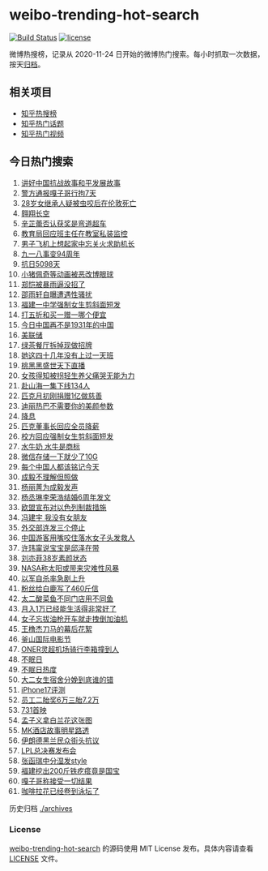 # weibo-trending-hot-search

[![Build Status](https://github.com/justjavac/weibo-trending-hot-search/workflows/ci/badge.svg?branch=master)](https://github.com/justjavac/weibo-trending-hot-search/actions)
[![license](https://img.shields.io/github/license/justjavac/weibo-trending-hot-search)](https://github.com/justjavac/weibo-trending-hot-search/blob/master/LICENSE)

微博热搜榜，记录从 2020-11-24 日开始的微博热门搜索。每小时抓取一次数据，按天[归档](./archives)。

## 相关项目

- [知乎热搜榜](https://github.com/justjavac/zhihu-trending-top-search)
- [知乎热门话题](https://github.com/justjavac/zhihu-trending-hot-questions)
- [知乎热门视频](https://github.com/justjavac/zhihu-trending-hot-video)

## 今日热门搜索

<!-- BEGIN -->
<!-- 最后更新时间 Thu Sep 18 2025 00:47:30 GMT+0800 (China Standard Time) -->

1. [讲好中国抗战故事和平发展故事](https://s.weibo.com//weibo?q=%23%E8%AE%B2%E5%A5%BD%E4%B8%AD%E5%9B%BD%E6%8A%97%E6%88%98%E6%95%85%E4%BA%8B%E5%92%8C%E5%B9%B3%E5%8F%91%E5%B1%95%E6%95%85%E4%BA%8B%23&Refer=new_time)
1. [警方通报嘎子哥行拘7天](https://s.weibo.com//weibo?q=%23%E8%AD%A6%E6%96%B9%E9%80%9A%E6%8A%A5%E5%98%8E%E5%AD%90%E5%93%A5%E8%A1%8C%E6%8B%987%E5%A4%A9%23&t=31&band_rank=1&Refer=top)
1. [28岁女继承人疑被虫咬后在伦敦死亡](https://s.weibo.com//weibo?q=%2328%E5%B2%81%E5%A5%B3%E7%BB%A7%E6%89%BF%E4%BA%BA%E7%96%91%E8%A2%AB%E8%99%AB%E5%92%AC%E5%90%8E%E5%9C%A8%E4%BC%A6%E6%95%A6%E6%AD%BB%E4%BA%A1%23&t=31&band_rank=2&Refer=top)
1. [翱翔长空](https://s.weibo.com//weibo?q=%23%E7%BF%B1%E7%BF%94%E9%95%BF%E7%A9%BA%23&t=31&band_rank=3&Refer=top)
1. [辛芷蕾否认获奖是弯道超车](https://s.weibo.com//weibo?q=%23%E8%BE%9B%E8%8A%B7%E8%95%BE%E5%90%A6%E8%AE%A4%E8%8E%B7%E5%A5%96%E6%98%AF%E5%BC%AF%E9%81%93%E8%B6%85%E8%BD%A6%23&t=31&band_rank=7&Refer=top)
1. [教育局回应班主任在教室私装监控](https://s.weibo.com//weibo?q=%23%E6%95%99%E8%82%B2%E5%B1%80%E5%9B%9E%E5%BA%94%E7%8F%AD%E4%B8%BB%E4%BB%BB%E5%9C%A8%E6%95%99%E5%AE%A4%E7%A7%81%E8%A3%85%E7%9B%91%E6%8E%A7%23&t=31&band_rank=5&Refer=top)
1. [男子飞机上想起家中忘关火求助机长](https://s.weibo.com//weibo?q=%23%E7%94%B7%E5%AD%90%E9%A3%9E%E6%9C%BA%E4%B8%8A%E6%83%B3%E8%B5%B7%E5%AE%B6%E4%B8%AD%E5%BF%98%E5%85%B3%E7%81%AB%E6%B1%82%E5%8A%A9%E6%9C%BA%E9%95%BF%23&t=31&band_rank=4&Refer=top)
1. [九一八事变94周年](https://s.weibo.com//weibo?q=%23%E4%B9%9D%E4%B8%80%E5%85%AB%E4%BA%8B%E5%8F%9894%E5%91%A8%E5%B9%B4%23&t=31&band_rank=8&Refer=top)
1. [抗日5098天](https://s.weibo.com//weibo?q=%23%E6%8A%97%E6%97%A55098%E5%A4%A9%23&t=31&band_rank=8&Refer=top)
1. [小猪佩奇等动画被恶改博眼球](https://s.weibo.com//weibo?q=%23%E5%B0%8F%E7%8C%AA%E4%BD%A9%E5%A5%87%E7%AD%89%E5%8A%A8%E7%94%BB%E8%A2%AB%E6%81%B6%E6%94%B9%E5%8D%9A%E7%9C%BC%E7%90%83%23&t=31&band_rank=16&Refer=top)
1. [郑恺被暴雨逼没招了](https://s.weibo.com//weibo?q=%E9%83%91%E6%81%BA%E8%A2%AB%E6%9A%B4%E9%9B%A8%E9%80%BC%E6%B2%A1%E6%8B%9B%E4%BA%86&t=31&band_rank=6&Refer=top)
1. [邵雨轩自曝遭遇性骚扰](https://s.weibo.com//weibo?q=%23%E9%82%B5%E9%9B%A8%E8%BD%A9%E8%87%AA%E6%9B%9D%E9%81%AD%E9%81%87%E6%80%A7%E9%AA%9A%E6%89%B0%23&t=31&band_rank=11&Refer=top)
1. [福建一中学强制女生剪斜面短发](https://s.weibo.com//weibo?q=%23%E7%A6%8F%E5%BB%BA%E4%B8%80%E4%B8%AD%E5%AD%A6%E5%BC%BA%E5%88%B6%E5%A5%B3%E7%94%9F%E5%89%AA%E6%96%9C%E9%9D%A2%E7%9F%AD%E5%8F%91%23&t=31&band_rank=12&Refer=top)
1. [打五折和买一赠一哪个便宜](https://s.weibo.com//weibo?q=%E6%89%93%E4%BA%94%E6%8A%98%E5%92%8C%E4%B9%B0%E4%B8%80%E8%B5%A0%E4%B8%80%E5%93%AA%E4%B8%AA%E4%BE%BF%E5%AE%9C&t=31&band_rank=39&Refer=top)
1. [今日中国再不是1931年的中国](https://s.weibo.com//weibo?q=%23%E4%BB%8A%E6%97%A5%E4%B8%AD%E5%9B%BD%E5%86%8D%E4%B8%8D%E6%98%AF1931%E5%B9%B4%E7%9A%84%E4%B8%AD%E5%9B%BD%23&t=31&band_rank=10&Refer=top)
1. [美联储](https://s.weibo.com//weibo?q=%E7%BE%8E%E8%81%94%E5%82%A8&t=31&band_rank=17&Refer=top)
1. [绿茶餐厅拆掉现做招牌](https://s.weibo.com//weibo?q=%23%E7%BB%BF%E8%8C%B6%E9%A4%90%E5%8E%85%E6%8B%86%E6%8E%89%E7%8E%B0%E5%81%9A%E6%8B%9B%E7%89%8C%23&t=31&band_rank=9&Refer=top)
1. [她这四十几年没有上过一天班](https://s.weibo.com//weibo?q=%23%E5%A5%B9%E8%BF%99%E5%9B%9B%E5%8D%81%E5%87%A0%E5%B9%B4%E6%B2%A1%E6%9C%89%E4%B8%8A%E8%BF%87%E4%B8%80%E5%A4%A9%E7%8F%AD%23&t=31&band_rank=13&Refer=top)
1. [桃黑黑盛世天下直播](https://s.weibo.com//weibo?q=%E6%A1%83%E9%BB%91%E9%BB%91%E7%9B%9B%E4%B8%96%E5%A4%A9%E4%B8%8B%E7%9B%B4%E6%92%AD&t=31&band_rank=22&Refer=top)
1. [女孩得知被拐轻生养父痛哭无能为力](https://s.weibo.com//weibo?q=%23%E5%A5%B3%E5%AD%A9%E5%BE%97%E7%9F%A5%E8%A2%AB%E6%8B%90%E8%BD%BB%E7%94%9F%E5%85%BB%E7%88%B6%E7%97%9B%E5%93%AD%E6%97%A0%E8%83%BD%E4%B8%BA%E5%8A%9B%23&t=31&band_rank=14&Refer=top)
1. [赴山海一集下线134人](https://s.weibo.com//weibo?q=%E8%B5%B4%E5%B1%B1%E6%B5%B7%E4%B8%80%E9%9B%86%E4%B8%8B%E7%BA%BF134%E4%BA%BA&t=31&band_rank=18&Refer=top)
1. [匹克月初刚捐赠1亿做慈善](https://s.weibo.com//weibo?q=%23%E5%8C%B9%E5%85%8B%E6%9C%88%E5%88%9D%E5%88%9A%E6%8D%90%E8%B5%A01%E4%BA%BF%E5%81%9A%E6%85%88%E5%96%84%23&t=31&band_rank=21&Refer=top)
1. [迪丽热巴不需要你的美颜参数](https://s.weibo.com//weibo?q=%23%E8%BF%AA%E4%B8%BD%E7%83%AD%E5%B7%B4%E4%B8%8D%E9%9C%80%E8%A6%81%E4%BD%A0%E7%9A%84%E7%BE%8E%E9%A2%9C%E5%8F%82%E6%95%B0%23&t=31&band_rank=21&Refer=top)
1. [降息](https://s.weibo.com//weibo?q=%E9%99%8D%E6%81%AF&t=31&band_rank=19&Refer=top)
1. [匹克董事长回应全员降薪](https://s.weibo.com//weibo?q=%23%E5%8C%B9%E5%85%8B%E8%91%A3%E4%BA%8B%E9%95%BF%E5%9B%9E%E5%BA%94%E5%85%A8%E5%91%98%E9%99%8D%E8%96%AA%23&t=31&band_rank=10&Refer=top)
1. [校方回应强制女生剪斜面短发](https://s.weibo.com//weibo?q=%23%E6%A0%A1%E6%96%B9%E5%9B%9E%E5%BA%94%E5%BC%BA%E5%88%B6%E5%A5%B3%E7%94%9F%E5%89%AA%E6%96%9C%E9%9D%A2%E7%9F%AD%E5%8F%91%23&t=31&band_rank=15&Refer=top)
1. [水牛奶 水牛是商标](https://s.weibo.com//weibo?q=%E6%B0%B4%E7%89%9B%E5%A5%B6%20%E6%B0%B4%E7%89%9B%E6%98%AF%E5%95%86%E6%A0%87&t=31&band_rank=23&Refer=top)
1. [微信存储一下就少了10G](https://s.weibo.com//weibo?q=%E5%BE%AE%E4%BF%A1%E5%AD%98%E5%82%A8%E4%B8%80%E4%B8%8B%E5%B0%B1%E5%B0%91%E4%BA%8610G&t=31&band_rank=29&Refer=top)
1. [每个中国人都该铭记今天](https://s.weibo.com//weibo?q=%23%E6%AF%8F%E4%B8%AA%E4%B8%AD%E5%9B%BD%E4%BA%BA%E9%83%BD%E8%AF%A5%E9%93%AD%E8%AE%B0%E4%BB%8A%E5%A4%A9%23&t=31&band_rank=26&Refer=top)
1. [成毅不理解但照做](https://s.weibo.com//weibo?q=%E6%88%90%E6%AF%85%E4%B8%8D%E7%90%86%E8%A7%A3%E4%BD%86%E7%85%A7%E5%81%9A&t=31&band_rank=27&Refer=top)
1. [杨丽菁为成毅发声](https://s.weibo.com//weibo?q=%23%E6%9D%A8%E4%B8%BD%E8%8F%81%E4%B8%BA%E6%88%90%E6%AF%85%E5%8F%91%E5%A3%B0%23&t=31&band_rank=44&Refer=top)
1. [杨丞琳李荣浩结婚6周年发文](https://s.weibo.com//weibo?q=%23%E6%9D%A8%E4%B8%9E%E7%90%B3%E6%9D%8E%E8%8D%A3%E6%B5%A9%E7%BB%93%E5%A9%9A6%E5%91%A8%E5%B9%B4%E5%8F%91%E6%96%87%23&t=31&band_rank=33&Refer=top)
1. [欧盟宣布对以色列制裁措施](https://s.weibo.com//weibo?q=%23%E6%AC%A7%E7%9B%9F%E5%AE%A3%E5%B8%83%E5%AF%B9%E4%BB%A5%E8%89%B2%E5%88%97%E5%88%B6%E8%A3%81%E6%8E%AA%E6%96%BD%23&t=31&band_rank=32&Refer=top)
1. [冯建宇 我没有女朋友](https://s.weibo.com//weibo?q=%E5%86%AF%E5%BB%BA%E5%AE%87%20%E6%88%91%E6%B2%A1%E6%9C%89%E5%A5%B3%E6%9C%8B%E5%8F%8B&t=31&band_rank=24&Refer=top)
1. [外交部连发三个停止](https://s.weibo.com//weibo?q=%23%E5%A4%96%E4%BA%A4%E9%83%A8%E8%BF%9E%E5%8F%91%E4%B8%89%E4%B8%AA%E5%81%9C%E6%AD%A2%23&t=31&band_rank=49&Refer=top)
1. [中国游客用嘴咬住落水女子头发救人](https://s.weibo.com//weibo?q=%23%E4%B8%AD%E5%9B%BD%E6%B8%B8%E5%AE%A2%E7%94%A8%E5%98%B4%E5%92%AC%E4%BD%8F%E8%90%BD%E6%B0%B4%E5%A5%B3%E5%AD%90%E5%A4%B4%E5%8F%91%E6%95%91%E4%BA%BA%23&t=31&band_rank=46&Refer=top)
1. [许玮甯说宝宝是邱泽在带](https://s.weibo.com//weibo?q=%23%E8%AE%B8%E7%8E%AE%E7%94%AF%E8%AF%B4%E5%AE%9D%E5%AE%9D%E6%98%AF%E9%82%B1%E6%B3%BD%E5%9C%A8%E5%B8%A6%23&t=31&band_rank=28&Refer=top)
1. [刘亦菲38岁素颜状态](https://s.weibo.com//weibo?q=%23%E5%88%98%E4%BA%A6%E8%8F%B238%E5%B2%81%E7%B4%A0%E9%A2%9C%E7%8A%B6%E6%80%81%23&t=31&band_rank=26&Refer=top)
1. [NASA称太阳或带来灾难性风暴](https://s.weibo.com//weibo?q=%23NASA%E7%A7%B0%E5%A4%AA%E9%98%B3%E6%88%96%E5%B8%A6%E6%9D%A5%E7%81%BE%E9%9A%BE%E6%80%A7%E9%A3%8E%E6%9A%B4%23&t=31&band_rank=46&Refer=top)
1. [以军自杀率急剧上升](https://s.weibo.com//weibo?q=%23%E4%BB%A5%E5%86%9B%E8%87%AA%E6%9D%80%E7%8E%87%E6%80%A5%E5%89%A7%E4%B8%8A%E5%8D%87%23&t=31&band_rank=31&Refer=top)
1. [粉丝给白鹿写了460斤信](https://s.weibo.com//weibo?q=%E7%B2%89%E4%B8%9D%E7%BB%99%E7%99%BD%E9%B9%BF%E5%86%99%E4%BA%86460%E6%96%A4%E4%BF%A1&t=31&band_rank=40&Refer=top)
1. [太二酸菜鱼不同门店用不同鱼](https://s.weibo.com//weibo?q=%23%E5%A4%AA%E4%BA%8C%E9%85%B8%E8%8F%9C%E9%B1%BC%E4%B8%8D%E5%90%8C%E9%97%A8%E5%BA%97%E7%94%A8%E4%B8%8D%E5%90%8C%E9%B1%BC%23&t=31&band_rank=35&Refer=top)
1. [月入1万已经能生活得非常好了](https://s.weibo.com//weibo?q=%E6%9C%88%E5%85%A51%E4%B8%87%E5%B7%B2%E7%BB%8F%E8%83%BD%E7%94%9F%E6%B4%BB%E5%BE%97%E9%9D%9E%E5%B8%B8%E5%A5%BD%E4%BA%86&t=31&band_rank=38&Refer=top)
1. [女子忘拔油枪开车就走拽倒加油机](https://s.weibo.com//weibo?q=%23%E5%A5%B3%E5%AD%90%E5%BF%98%E6%8B%94%E6%B2%B9%E6%9E%AA%E5%BC%80%E8%BD%A6%E5%B0%B1%E8%B5%B0%E6%8B%BD%E5%80%92%E5%8A%A0%E6%B2%B9%E6%9C%BA%23&t=31&band_rank=25&Refer=top)
1. [王橹杰刀马的幕后花絮](https://s.weibo.com//weibo?q=%23%E7%8E%8B%E6%A9%B9%E6%9D%B0%E5%88%80%E9%A9%AC%E7%9A%84%E5%B9%95%E5%90%8E%E8%8A%B1%E7%B5%AE%23&t=31&band_rank=42&Refer=top)
1. [釜山国际电影节](https://s.weibo.com//weibo?q=%E9%87%9C%E5%B1%B1%E5%9B%BD%E9%99%85%E7%94%B5%E5%BD%B1%E8%8A%82&t=31&band_rank=45&Refer=top)
1. [ONER灵超机场骑行李箱撞到人](https://s.weibo.com//weibo?q=%23ONER%E7%81%B5%E8%B6%85%E6%9C%BA%E5%9C%BA%E9%AA%91%E8%A1%8C%E6%9D%8E%E7%AE%B1%E6%92%9E%E5%88%B0%E4%BA%BA%23&t=31&band_rank=46&Refer=top)
1. [不眠日](https://s.weibo.com//weibo?q=%E4%B8%8D%E7%9C%A0%E6%97%A5&t=31&band_rank=47&Refer=top)
1. [不眠日热度](https://s.weibo.com//weibo?q=%E4%B8%8D%E7%9C%A0%E6%97%A5%E7%83%AD%E5%BA%A6&t=31&band_rank=30&Refer=top)
1. [大二女生宿舍分娩到底谁的错](https://s.weibo.com//weibo?q=%23%E5%A4%A7%E4%BA%8C%E5%A5%B3%E7%94%9F%E5%AE%BF%E8%88%8D%E5%88%86%E5%A8%A9%E5%88%B0%E5%BA%95%E8%B0%81%E7%9A%84%E9%94%99%23&t=31&band_rank=34&Refer=top)
1. [iPhone17评测](https://s.weibo.com//weibo?q=%23iPhone17%E8%AF%84%E6%B5%8B%23&t=31&band_rank=50&Refer=top)
1. [员工二胎奖6万三胎7.2万](https://s.weibo.com//weibo?q=%23%E5%91%98%E5%B7%A5%E4%BA%8C%E8%83%8E%E5%A5%966%E4%B8%87%E4%B8%89%E8%83%8E7.2%E4%B8%87%23&t=31&band_rank=36&Refer=top)
1. [731首映](https://s.weibo.com//weibo?q=731%E9%A6%96%E6%98%A0&t=31&band_rank=48&Refer=top)
1. [孟子义拿白兰花这张图](https://s.weibo.com//weibo?q=%E5%AD%9F%E5%AD%90%E4%B9%89%E6%8B%BF%E7%99%BD%E5%85%B0%E8%8A%B1%E8%BF%99%E5%BC%A0%E5%9B%BE&t=31&band_rank=37&Refer=top)
1. [MK酒店故事明星路透](https://s.weibo.com//weibo?q=%23MK%E9%85%92%E5%BA%97%E6%95%85%E4%BA%8B%E6%98%8E%E6%98%9F%E8%B7%AF%E9%80%8F%23&t=31&band_rank=20&Refer=top)
1. [伊朗德黑兰民众街头抗议](https://s.weibo.com//weibo?q=%E4%BC%8A%E6%9C%97%E5%BE%B7%E9%BB%91%E5%85%B0%E6%B0%91%E4%BC%97%E8%A1%97%E5%A4%B4%E6%8A%97%E8%AE%AE&t=31&band_rank=41&Refer=top)
1. [LPL总决赛发布会](https://s.weibo.com//weibo?q=%23LPL%E6%80%BB%E5%86%B3%E8%B5%9B%E5%8F%91%E5%B8%83%E4%BC%9A%23&t=31&band_rank=43&Refer=top)
1. [张函瑞中分湿发style](https://s.weibo.com//weibo?q=%23%E5%BC%A0%E5%87%BD%E7%91%9E%E4%B8%AD%E5%88%86%E6%B9%BF%E5%8F%91style%23&t=31&band_rank=45&Refer=top)
1. [福建挖出200斤铁疙瘩竟是国宝](https://s.weibo.com//weibo?q=%23%E7%A6%8F%E5%BB%BA%E6%8C%96%E5%87%BA200%E6%96%A4%E9%93%81%E7%96%99%E7%98%A9%E7%AB%9F%E6%98%AF%E5%9B%BD%E5%AE%9D%23&t=31&band_rank=47&Refer=top)
1. [嘎子哥称接受一切结果](https://s.weibo.com//weibo?q=%23%E5%98%8E%E5%AD%90%E5%93%A5%E7%A7%B0%E6%8E%A5%E5%8F%97%E4%B8%80%E5%88%87%E7%BB%93%E6%9E%9C%23&t=31&band_rank=48&Refer=top)
1. [咖啡拉花已经卷到泳坛了](https://s.weibo.com//weibo?q=%23%E5%92%96%E5%95%A1%E6%8B%89%E8%8A%B1%E5%B7%B2%E7%BB%8F%E5%8D%B7%E5%88%B0%E6%B3%B3%E5%9D%9B%E4%BA%86%23&t=31&band_rank=50&Refer=top)

<!-- END -->

历史归档 [./archives](./archives)

### License

[weibo-trending-hot-search](https://github.com/justjavac/weibo-trending-hot-search) 的源码使用 MIT License
发布。具体内容请查看 [LICENSE](./LICENSE) 文件。
